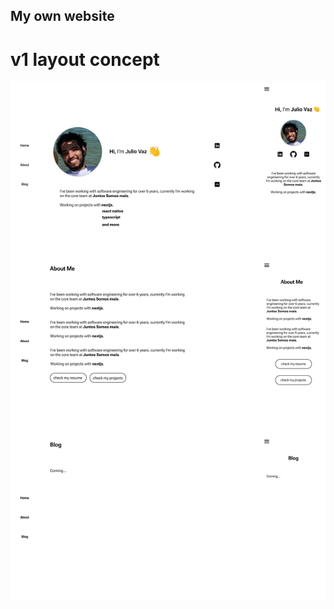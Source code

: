 ## My own website

# v1 layout concept

<img alt="website layout concept" src="./.github/resources/website-concept.png">
